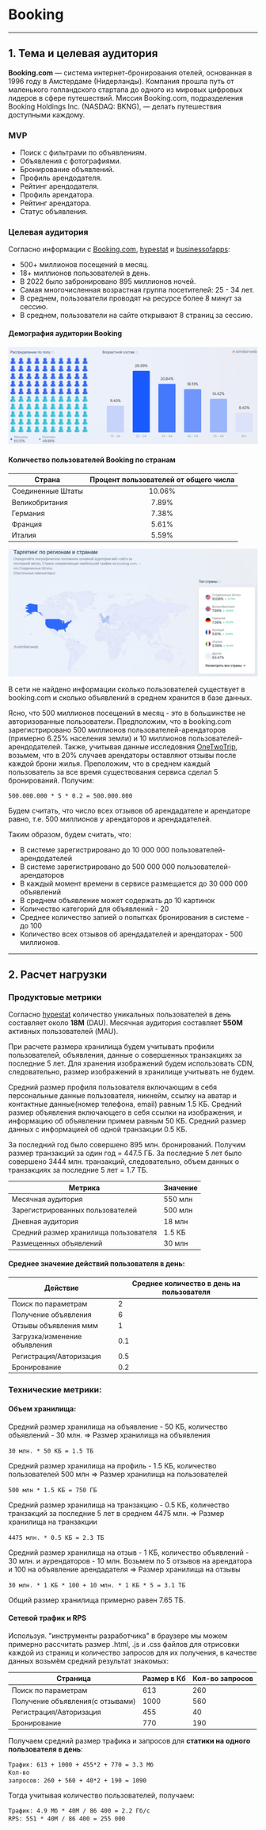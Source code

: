 # Booking

---

## 1. Тема и целевая аудитория

**Booking.com** — система интернет-бронирования отелей, основанная в 1996 году в Амстердаме (Нидерланды).
Компания прошла путь от маленького голландского стартапа до одного из мировых цифровых лидеров в сфере путешествий. Миссия Booking.com, подразделения Booking Holdings Inc. (NASDAQ: BKNG), — делать путешествия доступными каждому.


### MVP

- Поиск с фильтрами по объявлениям.
- Объявления с фотографиями.
- Бронирование объявлений.
- Профиль арендодателя.
- Рейтинг арендодателя.
- Профиль арендатора.
- Рейтинг арендатора.
- Статус объявления.


### Целевая аудитория

Согласно информации с [Booking.com](https://www.booking.com/content/about.en-gb.html), [hypestat](https://hypestat.com/info/booking.com) и [businessofapps](https://www.businessofapps.com/data/booking-statistics/):

- 500+ миллионов посещений в месяц.
- 18+ миллионов пользователей в день.
- В 2022 было забронировано 895 миллионов ночей.
- Самая многочисленная возрастная группа посетителей: 25 - 34 лет.
- В среднем, пользователи проводят на ресурсе более 8 минут за сессию.
- В среднем, пользователи на сайте открывают 8 страниц за сессию.

#### Демография аудитории Booking

![Демография аудитории Booking](images/image.png)

#### Количество пользователей Booking по странам

| Страна            | Процент пользователей от общего числа |
|-------------------|:-------------------------------------:|
| Соединенные Штаты |                 10.06%                 |
| Великобритания    |                 7.89%                  |
| Германия          |                 7.38%                  |
| Франция           |                 5.61%                  |
| Италия            |                 5.59%                  |

![Количество пользователей Booking по странам](images/booking-users.jpg)

В сети не найдено информации сколько пользователей существует в booking.com и сколько объявлений в среднем хранится в базе данных.

Ясно, что 500 миллионов посещений в месяц - это в большинстве не авторизованные пользователи. Предположим, что в booking.com зарегистрировано 500 миллионов пользователей-арендаторов (примерно 6.25% населения земли) и 10 миллионов пользователей-арендодателей.
Также, учитывая данные исследовния [OneTwoTrip](https://ria.ru/20190913/1558631353.html), возьмем, что в 20% случаев арендаторы оставляют отзывы после каждой брони жилья. Преположим, что в среднем каждый пользователь за все время существования сервиса сделал 5 бронирований. Получим:
```
500.000.000 * 5 * 0.2 = 500.000.000
```
Будем считать, что число всех отзывов об арендадателе и арендаторе равно, т.е. 500 миллионов у арендаторов и арендадателей.

Таким образом, будем считать, что: 
* В системе зарегистрировано до 10 000 000 пользователей-арендодателей
* В системе зарегистрировано до 500 000 000 пользователей-арендаторов
* В каждый момент времени в сервисе размещается до 30 000 000 объявлений
* В среднем объявление может содержать до 10 картинок
* Количество категорий для объявлений - 20
* Среднее количество запией о попытках бронирования в системе - до 100
* Количество всех отзывов об арендадателей и арендаторах - 500 миллионов.

---

## 2. Расчет нагрузки

### Продуктовые метрики

Согласно [hypestat](https://hypestat.com/info/booking.com) количество уникальных пользователей в день составляет около
**18M** (DAU).
Месячная аудитория составляет **550M** активных пользователей (MAU).

При расчете размера хранилища будем учитывать профили пользователей, объявления, данные о совершенных транзакциях за последние 5 лет.
Для хранения изображений будем использовать CDN, следовательно, размер изображений в хранилище учитывать не будем.

Средний размер профиля пользователя включающим в себя персональные данные пользователя, никнейм, ссылку на аватар и контактные данные(номер телефона, email) равным 1.5 КБ.
Средний размер объявления включающего в себя ссылки на изображения, и информацию об объявлении примем равным 50 КБ.
Средний размер данных с информацией об одной транзакции 0.5 КБ.

За последний год было совершено 895 млн. бронирований. Получим размер транзакций за один год = 447.5 ГБ.
За последние 5 лет было совершено 3444 млн. транзакций, следовательно, объем данных о транзакциях за последние 5 лет = 1.7 ТБ.


| Метрика                               | Значение |
|---------------------------------------|----------|
| Месячная аудитория                    | 550 млн  |
| Зарегистрированных пользователей      | 500 млн  |
| Дневная аудитория                     | 18 млн   |
| Средний размер хранилища пользователя | 1.5 КБ   |
| Размещенных объявлений                | 30 млн   |

#### Среднее значение действий пользователя в день:

| Действие                      | Среднее количество в день на пользователя |
|-------------------------------|-------------------------------------------|
| Поиск по параметрам           | 2                                         |
| Получение объявления          | 6                                         |
| Отзывы объявления  ммм        | 1                                         |
| Загрузка/изменение объявления | 0.1                                       |
| Регистрация/Авторизация       | 0.5                                       |
| Бронирование                  | 0.2                                       |

### Технические метрики:

#### Объем хранилища:

Средний размер хранилища на объявление - 50 КБ, количество объявлений - 30 млн. => Размер хранилища на объявления

```30 млн. * 50 КБ = 1.5 ТБ``` 

Средний размер хранилища на профиль - 1.5 КБ, количество пользователей 500 млн => Размер хранилища на пользователей 

```500 млн * 1.5 КБ = 750 ГБ```

Средний размер хранилища на транзакцию - 0.5 КБ, количество транзакций за последние 5 лет в среднем 4475 млн. => Размер хранилища на транзакции

```4475 млн. * 0.5 КБ = 2.3 ТБ```

Средний размер хранилища на отзыв - 1 КБ, количество объявлений - 30 млн. и аурендаторов - 10 млн. Возьмем по 5 отзывов на арендатора и 100 на объявление арендадателя => Размер хранилища на отзывы

```30 млн. * 1 КБ * 100 + 10 млн. * 1 КБ * 5 = 3.1 ТБ```

Общий размер хранилища примерно равен 7.65 ТБ.

#### Сетевой трафик и RPS

Используя. "инструменты разработчика" в браузере мы можем примерно рассчитать размер .html, .js и .css файлов для
отрисовки каждой из страниц и количество запросов для их получения, в качестве данных возьмём средний результат
знакомых:

| Страница                         | Размер в Кб | Кол-во запросов |
|----------------------------------|-------------|-----------------|
| Поиск по параметрам              | 613         | 260             |
| Получение объявления(с отзывами) | 1000        | 560             |
| Регистрация/Авторизация          | 455         | 40              |
| Бронирование                     | 770         | 190             |

Получаем средний размер трафика и запросов для **статики на одного пользователя в день**:

```azure
Трафик: 613 + 1000 + 455*2 + 770 = 3.3 Мб
Кол-во
запросов: 260 + 560 + 40*2 + 190 = 1090
```

Тогда учитывая количество пользователей, получаем:

```azure
Трафик: 4.9 Мб * 40М / 86 400 = 2.2 Гб/c
RPS: 551 * 40М / 86 400 = 255 000
```


